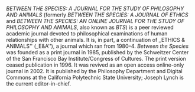 _BETWEEN THE SPECIES: A JOURNAL FOR THE STUDY OF PHILOSOPHY AND ANIMALS_ (formerly _BETWEEN THE SPECIES: A JOURNAL OF ETHICS_ and _BETWEEN THE SPECIES: AN ONLINE JOURNAL FOR THE STUDY OF PHILOSOPHY AND ANIMALS_, also known as _BTS_) is a peer reviewed academic journal devoted to philosophical examinations of human relationships with other animals. It is, in part, a continuation of _ETHICS & ANIMALS'' (_E&A''), a journal which ran from 1980–4. _Between the Species_ was founded as a print journal in 1985, published by the Schweitzer Center of the San Francisco Bay Institute/Congress of Cultures. The print version ceased publication in 1996. It was revived as an open access online-only journal in 2002. It is published by the Philosophy Department and Digital Commons at the California Polytechnic State University; Joseph Lynch is the current editor-in-chief.
